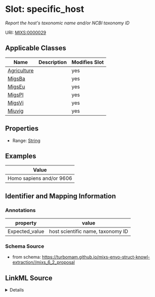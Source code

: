 # Slot: specific_host


_Report the host's taxonomic name and/or NCBI taxonomy ID_



URI: [MIXS:0000029](https://w3id.org/mixs/0000029)



<!-- no inheritance hierarchy -->




## Applicable Classes

| Name | Description | Modifies Slot |
| --- | --- | --- |
[Agriculture](Agriculture.md) |  |  yes  |
[MigsBa](MigsBa.md) |  |  yes  |
[MigsEu](MigsEu.md) |  |  yes  |
[MigsPl](MigsPl.md) |  |  yes  |
[MigsVi](MigsVi.md) |  |  yes  |
[Miuvig](Miuvig.md) |  |  yes  |







## Properties

* Range: [String](String.md)






## Examples

| Value |
| --- |
| Homo sapiens and/or 9606 |

## Identifier and Mapping Information





### Annotations

| property | value |
| --- | --- |
| Expected_value | host scientific name, taxonomy ID |



### Schema Source


* from schema: https://turbomam.github.io/mixs-envo-struct-knowl-extraction//mixs_6_2_proposal




## LinkML Source

<details>
```yaml
name: specific_host
annotations:
  Expected_value:
    tag: Expected_value
    value: host scientific name, taxonomy ID
description: Report the host's taxonomic name and/or NCBI taxonomy ID
title: host scientific name
notes:
- host
- host.
examples:
- value: Homo sapiens and/or 9606
in_subset:
- nucleic acid sequence source
from_schema: https://turbomam.github.io/mixs-envo-struct-knowl-extraction//mixs_6_2_proposal
rank: 1000
string_serialization: '{text}|{NCBI taxid}'
slot_uri: MIXS:0000029
multivalued: false
alias: specific_host
domain_of:
- Agriculture
- MigsBa
- MigsEu
- MigsPl
- MigsVi
- Miuvig
range: string

```
</details>
